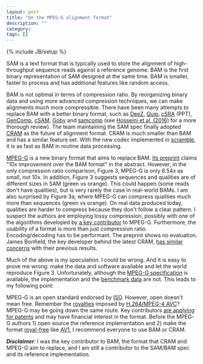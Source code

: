 ```yaml
---
layout: post
title: "On the MPEG-G alignment format"
description: ""
category: 
tags: []
---
```

{% include JB/setup %}

SAM is a text format that is typically used to store the alignment of
high-throughput sequence reads against a reference genome. BAM is the first
binary representation of SAM designed at the same time. BAM is smaller, faster
to process and has additional features like random access.

BAM is not optimal in terms of compression ratio. By reorganizing binary data
and using more advanced compression techniques, we can make alignments much
more compressible. There have been many attempts to replace BAM with a better
binary format, such as [DeeZ][deez], [Quip][quip], [cSRA][csra] (PPT),
[GenComp][gencomp], [cSAM][csam], [Goby][goby] and [samcomp][samcomp] (see
[Hosseini et al, (2016)][aln-review] for a more thorough review). The team
maintaining the SAM spec finally adopted [CRAM][cram] as the future of
alignment format. CRAM is much smaller than BAM and has a similar feature set.
With the new codec implemented in [scramble][scramble], it is as fast as BAM in
routine data processing.

[MPEG-G][mpeg-g] is a new binary format that aims to replace BAM. [Its
preprint][mpeg-g-bior] claims "10x improvement over the BAM format" in the
abstract. However, in the only compression ratio comparison, Figure 3, MPEG-G
is only 6.54x as small, not 10x. In addition, Figure 3 suggests sequences and
qualities are of different sizes in SAM (green vs orange). This could happen
(some reads don't have qualities), but is very rarely the case in real-world
BAMs. I am also surprised by Figure 3a, where MPEG-G can compress qualities
much more than sequences (green vs orange). On real data produced today,
qualities are harder to compress because they don't follow a clear pattern. I
suspect the authors are employing lossy compression, possibly with one of the
algorithms developed by [a key contributor][voges] to MPEG-G.  Furthermore, the
usability of a format is more than just compression ratio.  Encoding/decoding
has to be performant. The preprint shows no evaluation. James Bonfield, the key
developer behind the latest CRAM, [has similar concerns][jkb1] with their
previous results.

Much of the above is my speculation. I could be wrong. And it is easy to prove
me wrong: make the data and software available and let the world reproduce
Figure 3. Unfortunately, although the [MPEG-G specification][mgspec] is
available, the implementation and the [benchmark data][data] are not. This
leads to my following point:

MPEG-G is an open standard endorsed by [ISO][iso]. However, open doesn't mean
free. Remember the [royalties][royalty] imposed by [H.264/MPEG-4 AVC][h264]?
MPEG-G may be going down the same route. Key contributors [are applying for
patents][jkb2] and may have financial interest in the format. Before the MPEG-G
authors 1) open source the reference implementation and 2) make the format
[royal-free][rf] like [AV1][av1], I recommend everyone to use BAM or CRAM.

***Disclaimer***: I was the key contributor to BAM, the format that CRAM and
MPEG-G aim to replace, and I am still a contributor to the SAM/BAM spec and its
reference implementation.

[aln-review]: https://www.mdpi.com/2078-2489/7/4/56
[deez]: https://www.ncbi.nlm.nih.gov/pubmed/25357237
[csra]: https://www.ncbi.nlm.nih.gov/core/assets/sra/files/csra-fileformat.ppsx
[cram]: https://www.ncbi.nlm.nih.gov/pubmed/21245279
[gencomp]: https://www.ncbi.nlm.nih.gov/pubmed/29046896
[csam]: https://www.ncbi.nlm.nih.gov/pubmed/27540265
[samcomp]: https://www.ncbi.nlm.nih.gov/pubmed/23533605
[goby]: https://www.ncbi.nlm.nih.gov/pubmed/24260313
[scramble]: https://www.ncbi.nlm.nih.gov/pubmed/24930138
[quip]: https://www.ncbi.nlm.nih.gov/pubmed/22904078
[white]: https://mpeg.chiariglione.org/sites/default/files/files/standards/docs/w17468%20MPEG-G%20White%20paper.docx
[mpeg-g-bior]: https://www.biorxiv.org/content/early/2018/09/27/426353
[mpeg-g]: https://mpeg-g.org
[iso]: https://en.wikipedia.org/wiki/International_Organization_for_Standardization
[voges]: https://github.com/voges
[mgspec]: https://mpeg.chiariglione.org/standards/mpeg-g/genomic-information-representation/study-isoiec-cd-23092-2-coding-genomic
[data]: https://github.com/voges/mpeg-g-gidb
[jkb1]: https://datageekdom.blogspot.com/2018/09/mpeg-g-bad.html
[jkb2]: https://datageekdom.blogspot.com/2018/09/mpeg-g-ugly.html
[h264]: https://en.wikipedia.org/wiki/H.264/MPEG-4_AVC#Licensing
[royalty]: https://en.wikipedia.org/wiki/Royalty_payment
[rf]: https://en.wikipedia.org/wiki/Royalty-free
[av1]: https://en.wikipedia.org/wiki/AV1
